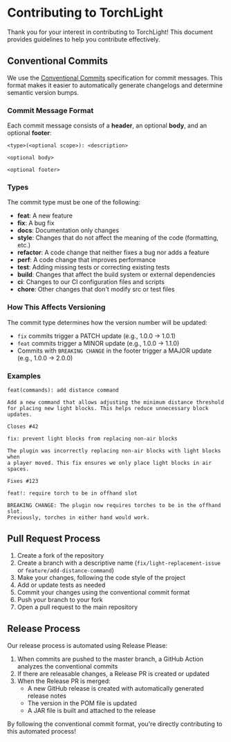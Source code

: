 # Contributing to TorchLight

Thank you for your interest in contributing to TorchLight! This document provides guidelines to help you contribute effectively.

## Conventional Commits

We use the [Conventional Commits](https://www.conventionalcommits.org/) specification for commit messages. This format makes it easier to automatically generate changelogs and determine semantic version bumps.

### Commit Message Format

Each commit message consists of a **header**, an optional **body**, and an optional **footer**:

```
<type>(<optional scope>): <description>

<optional body>

<optional footer>
```

### Types

The commit type must be one of the following:

- **feat**: A new feature
- **fix**: A bug fix
- **docs**: Documentation only changes
- **style**: Changes that do not affect the meaning of the code (formatting, etc.)
- **refactor**: A code change that neither fixes a bug nor adds a feature
- **perf**: A code change that improves performance
- **test**: Adding missing tests or correcting existing tests
- **build**: Changes that affect the build system or external dependencies
- **ci**: Changes to our CI configuration files and scripts
- **chore**: Other changes that don't modify src or test files

### How This Affects Versioning

The commit type determines how the version number will be updated:

- `fix` commits trigger a PATCH update (e.g., 1.0.0 → 1.0.1)
- `feat` commits trigger a MINOR update (e.g., 1.0.0 → 1.1.0)
- Commits with `BREAKING CHANGE` in the footer trigger a MAJOR update (e.g., 1.0.0 → 2.0.0)

### Examples

```
feat(commands): add distance command

Add a new command that allows adjusting the minimum distance threshold
for placing new light blocks. This helps reduce unnecessary block updates.

Closes #42
```

```
fix: prevent light blocks from replacing non-air blocks

The plugin was incorrectly replacing non-air blocks with light blocks when
a player moved. This fix ensures we only place light blocks in air spaces.

Fixes #123
```

```
feat!: require torch to be in offhand slot

BREAKING CHANGE: The plugin now requires torches to be in the offhand slot.
Previously, torches in either hand would work.
```

## Pull Request Process

1. Create a fork of the repository
2. Create a branch with a descriptive name (`fix/light-replacement-issue` or `feature/add-distance-command`)
3. Make your changes, following the code style of the project
4. Add or update tests as needed
5. Commit your changes using the conventional commit format
6. Push your branch to your fork
7. Open a pull request to the main repository

## Release Process

Our release process is automated using Release Please:

1. When commits are pushed to the master branch, a GitHub Action analyzes the conventional commits
2. If there are releasable changes, a Release PR is created or updated
3. When the Release PR is merged:
    - A new GitHub release is created with automatically generated release notes
    - The version in the POM file is updated
    - A JAR file is built and attached to the release

By following the conventional commit format, you're directly contributing to this automated process!
